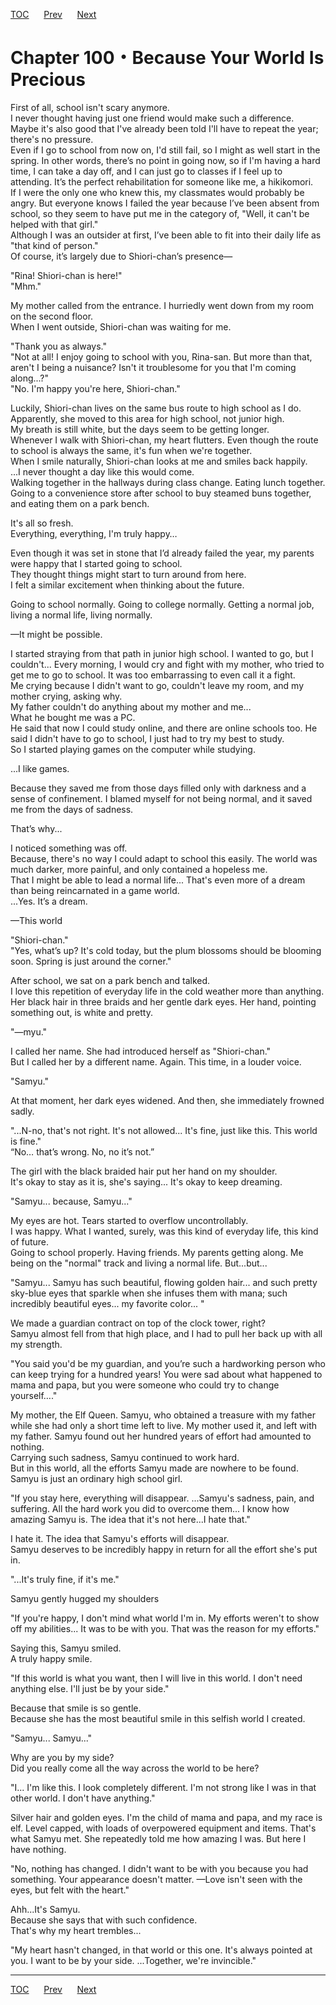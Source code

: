 [TOC](../readme.md)&nbsp;&nbsp;&nbsp;&nbsp;&nbsp;&nbsp;[Prev](Section_0099.md)&nbsp;&nbsp;&nbsp;&nbsp;&nbsp;&nbsp;[Next](Section_0101.md)



# Chapter 100・Because Your World Is Precious

First of all, school isn't scary anymore.  
I never thought having just one friend would make such a difference.  
Maybe it's also good that I've already been told I'll have to repeat the
year; there's no pressure.  
Even if I go to school from now on, I'd still fail, so I might as well
start in the spring. In other words, there’s no point in going now, so
if I'm having a hard time, I can take a day off, and I can just go to
classes if I feel up to attending. It’s the perfect rehabilitation for
someone like me, a hikikomori.  
If I were the only one who knew this, my classmates would probably be
angry. But everyone knows I failed the year because I’ve been absent
from school, so they seem to have put me in the category of, "Well, it
can't be helped with that girl."  
Although I was an outsider at first, I’ve been able to fit into their
daily life as "that kind of person."  
Of course, it’s largely due to Shiori-chan’s presence—  
  
"Rina! Shiori-chan is here!"  
"Mhm."  
  
My mother called from the entrance. I hurriedly went down from my room
on the second floor.  
When I went outside, Shiori-chan was waiting for me.  
  
"Thank you as always."  
"Not at all! I enjoy going to school with you, Rina-san. But more than
that, aren't I being a nuisance? Isn't it troublesome for you that I'm
coming along...?"  
"No. I'm happy you're here, Shiori-chan."  
  
Luckily, Shiori-chan lives on the same bus route to high school as I do.
Apparently, she moved to this area for high school, not junior high.  
My breath is still white, but the days seem to be getting longer.  
Whenever I walk with Shiori-chan, my heart flutters. Even though the
route to school is always the same, it's fun when we're together.  
When I smile naturally, Shiori-chan looks at me and smiles back
happily.  
...I never thought a day like this would come.  
Walking together in the hallways during class change. Eating lunch
together. Going to a convenience store after school to buy steamed buns
together, and eating them on a park bench.  
  
It's all so fresh.  
Everything, everything, I'm truly happy…  
  
Even though it was set in stone that I’d already failed the year, my
parents were happy that I started going to school.  
They thought things might start to turn around from here.  
I felt a similar excitement when thinking about the future.  
  
Going to school normally. Going to college normally. Getting a normal
job, living a normal life, living normally.  
  
—It might be possible.  
  
I started straying from that path in junior high school. I wanted to go,
but I couldn't... Every morning, I would cry and fight with my mother,
who tried to get me to go to school. It was too embarrassing to even
call it a fight.  
Me crying because I didn't want to go, couldn't leave my room, and my
mother crying, asking why.  
My father couldn't do anything about my mother and me...  
What he bought me was a PC.  
He said that now I could study online, and there are online schools too.
He said I didn't have to go to school, I just had to try my best to
study.  
So I started playing games on the computer while studying.  
  
...I like games.  
  
Because they saved me from those days filled only with darkness and a
sense of confinement. I blamed myself for not being normal, and it saved
me from the days of sadness.  
  
That’s why...  
  
I noticed something was off.  
Because, there's no way I could adapt to school this easily. The world
was much darker, more painful, and only contained a hopeless me.  
That I might be able to lead a normal life... That's even more of a
dream than being reincarnated in a game world.  
...Yes. It’s a dream.  
  
—This world  
  
"Shiori-chan."  
"Yes, what’s up? It's cold today, but the plum blossoms should be
blooming soon. Spring is just around the corner."  
  
After school, we sat on a park bench and talked.  
I love this repetition of everyday life in the cold weather more than
anything.  
Her black hair in three braids and her gentle dark eyes. Her hand,
pointing something out, is white and pretty.  
  
"—myu."  
  
I called her name. She had introduced herself as "Shiori-chan."  
But I called her by a different name. Again. This time, in a louder
voice.  
  
"Samyu."  
  
At that moment, her dark eyes widened. And then, she immediately frowned
sadly.  
  
"...N-no, that's not right. It's not allowed... It's fine, just like
this. This world is fine."  
“No… that’s wrong. No, no it’s not.”  
  
The girl with the black braided hair put her hand on my shoulder.  
It's okay to stay as it is, she's saying... It's okay to keep
dreaming.  
  
"Samyu... because, Samyu..."  
  
My eyes are hot. Tears started to overflow uncontrollably.  
I was happy. What I wanted, surely, was this kind of everyday life, this
kind of future.  
Going to school properly. Having friends. My parents getting along. Me
being on the "normal" track and living a normal life. But...but...  
  
"Samyu... Samyu has such beautiful, flowing golden hair... and such
pretty sky-blue eyes that sparkle when she infuses them with mana; such
incredibly beautiful eyes... my favorite color... "  
  
We made a guardian contract on top of the clock tower, right?  
Samyu almost fell from that high place, and I had to pull her back up
with all my strength.  
  
"You said you'd be my guardian, and you’re such a hardworking person who
can keep trying for a hundred years! You were sad about what happened to
mama and papa, but you were someone who could try to change
yourself…."  
  
My mother, the Elf Queen. Samyu, who obtained a treasure with my father
while she had only a short time left to live. My mother used it, and
left with my father. Samyu found out her hundred years of effort had
amounted to nothing.  
Carrying such sadness, Samyu continued to work hard.  
But in this world, all the efforts Samyu made are nowhere to be found.
Samyu is just an ordinary high school girl.  
  
"If you stay here, everything will disappear. ...Samyu's sadness, pain,
and suffering. All the hard work you did to overcome them... I know how
amazing Samyu is. The idea that it's not here...I hate that."  
  
I hate it. The idea that Samyu's efforts will disappear.  
Samyu deserves to be incredibly happy in return for all the effort she's
put in.  
  
"...It's truly fine, if it's me."  
  
Samyu gently hugged my shoulders  
  
"If you're happy, I don't mind what world I'm in. My efforts weren't to
show off my abilities... It was to be with you. That was the reason for
my efforts."  
  
Saying this, Samyu smiled.  
A truly happy smile.  
  
"If this world is what you want, then I will live in this world. I don't
need anything else. I'll just be by your side."  
  
Because that smile is so gentle.  
Because she has the most beautiful smile in this selfish world I
created.  
  
"Samyu... Samyu..."  
  
Why are you by my side?  
Did you really come all the way across the world to be here?  
  
"I... I'm like this. I look completely different. I'm not strong like I
was in that other world. I don't have anything."  
  
Silver hair and golden eyes. I'm the child of mama and papa, and my race
is elf. Level capped, with loads of overpowered equipment and items.
That's what Samyu met. She repeatedly told me how amazing I was. But
here I have nothing.  
  
"No, nothing has changed. I didn't want to be with you because you had
something. Your appearance doesn't matter. —Love isn't seen with the
eyes, but felt with the heart."  
  
Ahh...It's Samyu.  
Because she says that with such confidence.  
That's why my heart trembles...  
  
"My heart hasn't changed, in that world or this one. It's always pointed
at you. I want to be by your side. ...Together, we're invincible."  
  
  
  


---
[TOC](../readme.md)&nbsp;&nbsp;&nbsp;&nbsp;&nbsp;&nbsp;[Prev](Section_0099.md)&nbsp;&nbsp;&nbsp;&nbsp;&nbsp;&nbsp;[Next](Section_0101.md)

